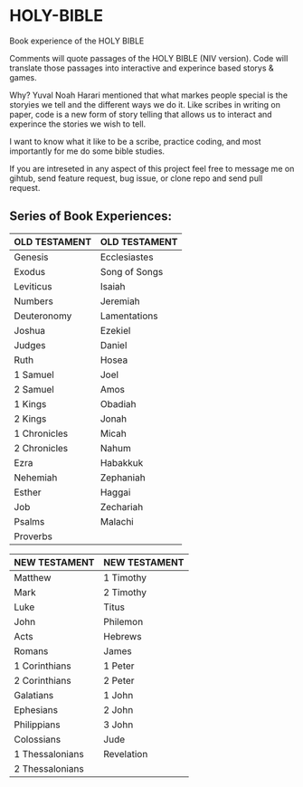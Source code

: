 # HOLY-BIBLE
Book experience of the HOLY BIBLE

Comments will quote passages of the HOLY BIBLE (NIV version).
Code will translate those passages into interactive and experince based storys & games.

Why? 
Yuval Noah Harari mentioned that what markes people special is the storyies we tell and the different ways we do it. 
Like scribes in writing on paper, code is a new form of story telling that allows us to interact and experince the stories we wish to tell. 

I want to know what it like to be a scribe, practice coding, and most importantly for me do some bible studies.

If you are intreseted in any aspect of this project feel free to message me on gihtub, send feature request, bug issue, or clone repo and send pull request.

## Series of Book Experiences:

| OLD TESTAMENT  | OLD TESTAMENT  |
|---------------|---------------|
| Genesis       | Ecclesiastes   |
| Exodus        | Song of Songs  |
| Leviticus     | Isaiah         |
| Numbers       | Jeremiah       |
| Deuteronomy   | Lamentations   |
| Joshua        | Ezekiel        |
| Judges        | Daniel         |
| Ruth          | Hosea          |
| 1 Samuel      | Joel           |
| 2 Samuel      | Amos           |
| 1 Kings       | Obadiah        |
| 2 Kings       | Jonah          |
| 1 Chronicles  | Micah          |
| 2 Chronicles  | Nahum          |
| Ezra          | Habakkuk       |
| Nehemiah      | Zephaniah      |
| Esther        | Haggai         |
| Job          | Zechariah       |
| Psalms        | Malachi        |
| Proverbs      |               |


| NEW TESTAMENT    | NEW TESTAMENT  |
|-----------------|---------------|
| Matthew         | 1 Timothy      |
| Mark            | 2 Timothy      |
| Luke            | Titus          |
| John            | Philemon       |
| Acts            | Hebrews        |
| Romans          | James          |
| 1 Corinthians   | 1 Peter        |
| 2 Corinthians   | 2 Peter        |
| Galatians       | 1 John         |
| Ephesians       | 2 John         |
| Philippians     | 3 John         |
| Colossians      | Jude           |
| 1 Thessalonians | Revelation     |
| 2 Thessalonians |                |
